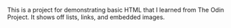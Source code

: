 This is a project for demonstrating basic HTML that I learned from The Odin Project.  It shows off lists, links, and embedded images.  